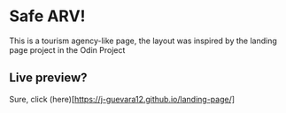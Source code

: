 # Safe ARV!

This is a tourism agency-like page, the layout was inspired by the landing page project in the Odin Project

## Live preview?
Sure, click (here)[https://j-guevara12.github.io/landing-page/]
